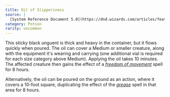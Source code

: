 ```yaml
---
title: Oil of Slipperiness
source: |
  [System Reference Document 5.0](https://dnd.wizards.com/articles/features/systems-reference-document-srd)
category: Potion
rarity: uncommon
---
```


This sticky black unguent is thick and heavy in the container, but it flows quickly when poured. The oil can cover a Medium or smaller creature, along with the equipment it's wearing and carrying (one additional vial is required for each size category above Medium). Applying the oil takes 10 minutes. The affected creature then gains the effect of a [*freedom of movement*](/spells/freedom-of-movement/) spell for 8 hours.

Alternatively, the oil can be poured on the ground as an action, where it covers a 10-foot square, duplicating the effect of the [*grease*](/spells/grease/) spell in that area for 8 hours.
